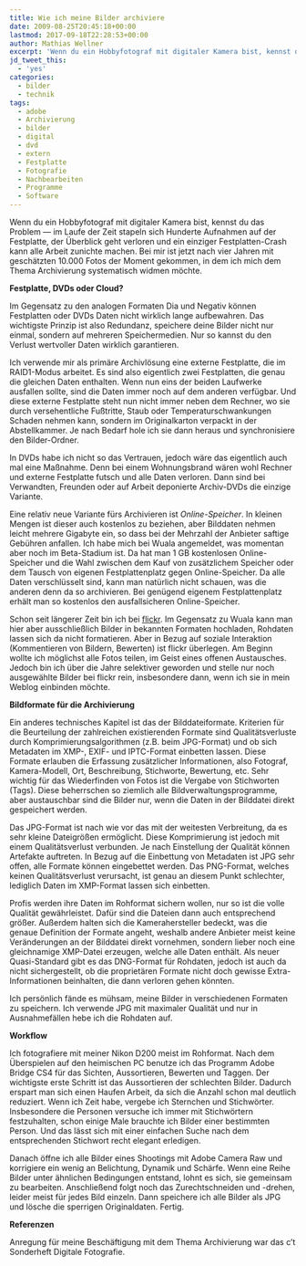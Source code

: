```yaml
---
title: Wie ich meine Bilder archiviere
date: 2009-08-25T20:45:18+00:00
lastmod: 2017-09-18T22:28:53+00:00
author: Mathias Wellner
excerpt: 'Wenn du ein Hobbyfotograf mit digitaler Kamera bist, kennst du das Problem -- im Laufe der Zeit stapeln sich Hunderte Aufnahmen auf der Festplatte, der Überblick geht verloren und ein einziger Festplatten-Crash kann alle Arbeit zunichte machen. Bei mir ist jetzt nach vier Jahren mit geschätzten 10.000 Fotos der Moment gekommen, in dem ich mich dem Thema Archivierung systematisch widmen möchte. '
jd_tweet_this:
  - 'yes'
categories:
  - bilder
  - technik
tags:
  - adobe
  - Archivierung
  - bilder
  - digital
  - dvd
  - extern
  - Festplatte
  - Fotografie
  - Nachbearbeiten
  - Programme
  - Software
---
```

Wenn du ein Hobbyfotograf mit digitaler Kamera bist, kennst du das Problem &#8212; im Laufe der Zeit stapeln sich Hunderte Aufnahmen auf der Festplatte, der Überblick geht verloren und ein einziger Festplatten-Crash kann alle Arbeit zunichte machen. Bei mir ist jetzt nach vier Jahren mit geschätzten 10.000 Fotos der Moment gekommen, in dem ich mich dem Thema Archivierung systematisch widmen möchte. 

**Festplatte, DVDs oder Cloud?**

Im Gegensatz zu den analogen Formaten Dia und Negativ können Festplatten oder DVDs Daten nicht wirklich lange aufbewahren. Das wichtigste Prinzip ist also Redundanz, speichere deine Bilder nicht nur einmal, sondern auf mehreren Speichermedien. Nur so kannst du den Verlust wertvoller Daten wirklich garantieren. 

Ich verwende mir als primäre Archivlösung eine externe Festplatte, die im RAID1-Modus arbeitet. Es sind also eigentlich zwei Festplatten, die genau die gleichen Daten enthalten. Wenn nun eins der beiden Laufwerke ausfallen sollte, sind die Daten immer noch auf dem anderen verfügbar. Und diese externe Festplatte steht nun nicht immer neben dem Rechner, wo sie durch versehentliche Fußtritte, Staub oder Temperaturschwankungen Schaden nehmen kann, sondern im Originalkarton verpackt in der Abstellkammer. Je nach Bedarf hole ich sie dann heraus und synchronisiere den Bilder-Ordner. 

In DVDs habe ich nicht so das Vertrauen, jedoch wäre das eigentlich auch mal eine Maßnahme. Denn bei einem Wohnungsbrand wären wohl Rechner und externe Festplatte futsch und alle Daten verloren. Dann sind bei Verwandten, Freunden oder auf Arbeit deponierte Archiv-DVDs die einzige Variante. 

Eine relativ neue Variante fürs Archivieren ist _Online-Speicher_. In kleinen Mengen ist dieser auch kostenlos zu beziehen, aber Bilddaten nehmen leicht mehrere Gigabyte ein, so dass bei der Mehrzahl der Anbieter saftige Gebühren anfallen. Ich habe mich bei Wuala angemeldet, was momentan aber noch im Beta-Stadium ist. Da hat man 1 GB kostenlosen Online-Speicher und die Wahl zwischen dem Kauf von zusätzlichem Speicher oder dem Tausch von eigenen Festplattenplatz gegen Online-Speicher. Da alle Daten verschlüsselt sind, kann man natürlich nicht schauen, was die anderen denn da so archivieren. Bei genügend eigenem Festplattenplatz erhält man so kostenlos den ausfallsicheren Online-Speicher. 

Schon seit längerer Zeit bin ich bei [flickr](https://www.flickr.com/). Im Gegensatz zu Wuala kann man hier aber ausschließlich Bilder in bekannten Formaten hochladen, Rohdaten lassen sich da nicht formatieren. Aber in Bezug auf soziale Interaktion (Kommentieren von Bildern, Bewerten) ist flickr überlegen. Am Beginn wollte ich möglichst alle Fotos teilen, im Geist eines offenen Austausches. Jedoch bin ich über die Jahre selektiver geworden und stelle nur noch ausgewählte Bilder bei flickr rein, insbesondere dann, wenn ich sie in mein Weblog einbinden möchte. 

**Bildformate für die Archivierung**

Ein anderes technisches Kapitel ist das der Bilddateiformate. Kriterien für die Beurteilung der zahlreichen existierenden Formate sind Qualitätsverluste durch Komprimierungsalgorithmen (z.B. beim JPG-Format) und ob sich Metadaten im XMP-, EXIF- und IPTC-Format einbetten lassen. Diese Formate erlauben die Erfassung zusätzlicher Informationen, also Fotograf, Kamera-Modell, Ort, Beschreibung, Stichworte, Bewertung, etc. Sehr wichtig für das Wiederfinden von Fotos ist die Vergabe von Stichworten (Tags). Diese beherrschen so ziemlich alle Bildverwaltungsprogramme, aber austauschbar sind die Bilder nur, wenn die Daten in der Bilddatei direkt gespeichert werden. 

Das JPG-Format ist nach wie vor das mit der weitesten Verbreitung, da es sehr kleine Dateigrößen ermöglicht. Diese Komprimierung ist jedoch mit einem Qualitätsverlust verbunden. Je nach Einstellung der Qualität können Artefakte auftreten. In Bezug auf die Einbettung von Metadaten ist JPG sehr offen, alle Formate können eingebettet werden. Das PNG-Format, welches keinen Qualitätsverlust verursacht, ist genau an diesem Punkt schlechter, lediglich Daten im XMP-Format lassen sich einbetten. 

Profis werden ihre Daten im Rohformat sichern wollen, nur so ist die volle Qualität gewährleistet. Dafür sind die Dateien dann auch entsprechend größer. Außerdem halten sich die Kamerahersteller bedeckt, was die genaue Definition der Formate angeht, weshalb andere Anbieter meist keine Veränderungen an der Bilddatei direkt vornehmen, sondern lieber noch eine gleichnamige XMP-Datei erzeugen, welche alle Daten enthält. Als neuer Quasi-Standard gibt es das DNG-Format für Rohdaten, jedoch ist auch da nicht sichergestellt, ob die proprietären Formate nicht doch gewisse Extra-Informationen beinhalten, die dann verloren gehen könnten. 

Ich persönlich fände es mühsam, meine Bilder in verschiedenen Formaten zu speichern. Ich verwende JPG mit maximaler Qualität und nur in Ausnahmefällen hebe ich die Rohdaten auf. 

**Workflow**

Ich fotografiere mit meiner Nikon D200 meist im Rohformat. Nach dem Überspielen auf den heimischen PC benutze ich das Programm Adobe Bridge CS4 für das Sichten, Aussortieren, Bewerten und Taggen. Der wichtigste erste Schritt ist das Aussortieren der schlechten Bilder. Dadurch erspart man sich einen Haufen Arbeit, da sich die Anzahl schon mal deutlich reduziert. Wenn ich Zeit habe, vergebe ich Sternchen und Stichwörter. Insbesondere die Personen versuche ich immer mit Stichwörtern festzuhalten, schon einige Male brauchte ich Bilder einer bestimmten Person. Und das lässt sich mit einer einfachen Suche nach dem entsprechenden Stichwort recht elegant erledigen. 

Danach öffne ich alle Bilder eines Shootings mit Adobe Camera Raw und korrigiere ein wenig an Belichtung, Dynamik und Schärfe. Wenn eine Reihe Bilder unter ähnlichen Bedingungen entstand, lohnt es sich, sie gemeinsam zu bearbeiten. Anschließend folgt noch das Zurechtschneiden und -drehen, leider meist für jedes Bild einzeln. Dann speichere ich alle Bilder als JPG und lösche die sperrigen Originaldaten. Fertig. 

**Referenzen**

Anregung für meine Beschäftigung mit dem Thema Archivierung war das c&#8217;t Sonderheft Digitale Fotografie.